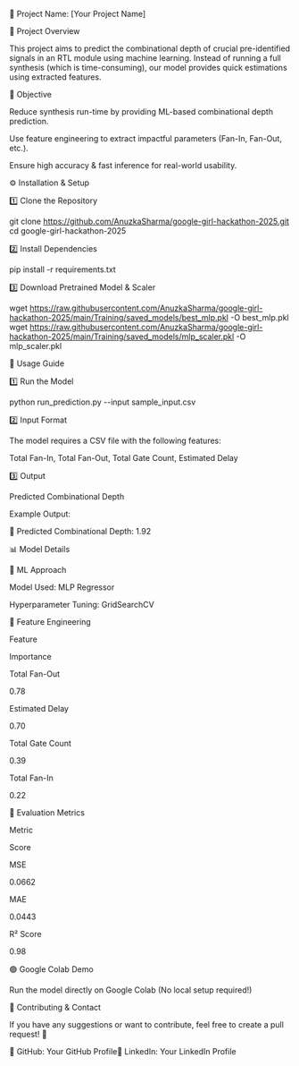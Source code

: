📌 Project Name: [Your Project Name]

🚀 Project Overview

This project aims to predict the combinational depth of crucial pre-identified signals in an RTL module using machine learning. Instead of running a full synthesis (which is time-consuming), our model provides quick estimations using extracted features.

🔹 Objective

Reduce synthesis run-time by providing ML-based combinational depth prediction.

Use feature engineering to extract impactful parameters (Fan-In, Fan-Out, etc.).

Ensure high accuracy & fast inference for real-world usability.

⚙️ Installation & Setup

1️⃣ Clone the Repository

git clone https://github.com/AnuzkaSharma/google-girl-hackathon-2025.git
cd google-girl-hackathon-2025

2️⃣ Install Dependencies

pip install -r requirements.txt

3️⃣ Download Pretrained Model & Scaler

wget https://raw.githubusercontent.com/AnuzkaSharma/google-girl-hackathon-2025/main/Training/saved_models/best_mlp.pkl -O best_mlp.pkl
wget https://raw.githubusercontent.com/AnuzkaSharma/google-girl-hackathon-2025/main/Training/saved_models/mlp_scaler.pkl -O mlp_scaler.pkl

🎯 Usage Guide

1️⃣ Run the Model

python run_prediction.py --input sample_input.csv

2️⃣ Input Format

The model requires a CSV file with the following features:

Total Fan-In, Total Fan-Out, Total Gate Count, Estimated Delay

3️⃣ Output

Predicted Combinational Depth

Example Output:

🔮 Predicted Combinational Depth: 1.92

📊 Model Details

🔹 ML Approach

Model Used: MLP Regressor

Hyperparameter Tuning: GridSearchCV

🔹 Feature Engineering

Feature

Importance

Total Fan-Out

0.78

Estimated Delay

0.70

Total Gate Count

0.39

Total Fan-In

0.22

🔹 Evaluation Metrics

Metric

Score

MSE

0.0662

MAE

0.0443

R² Score

0.98

🟢 Google Colab Demo

Run the model directly on Google Colab (No local setup required!)


🤝 Contributing & Contact

If you have any suggestions or want to contribute, feel free to create a pull request! 🚀

🔹 GitHub: Your GitHub Profile🔹 LinkedIn: Your LinkedIn Profile

